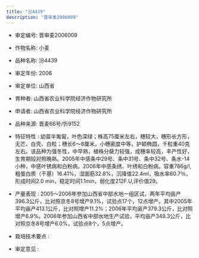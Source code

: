 ```yaml
---
title: "汾4439"
description: "晋审麦2006009"
---
```

* 审定编号:  晋审麦2006009

*  作物名称:  小麦

*  品种名称:  汾4439

*  审定年份:  2006

*  审定单位:  山西省

* 育种者:   山西省农业科学院经济作物研究所

*  申请者:   山西省农业科学院经济作物研究所

*  品种来源:   晋麦66号/忻9152

*  特征特性 : 
 幼苗半匍匐，叶色深绿；株高75厘米左右，穗较大，穗形长方形，无芒、白壳、白粒；穗长6～8厘米，小穗密度中等，护颖椭圆，千粒重40克左右。该品种为强冬性，中早熟，植株分蘖力较强，成穗率较高，丰产性好，生育期较对照晚熟。2005年中感条中29号、条中31号、条中32号、条水-14小种，中感叶锈病和白粉病。2006年中感条绣、叶绣和白粉病。容重786g/l,粗蛋白质（干基）16.41%，湿面筋32.8%，沉降值22.4ml，吸水率60.7％，形成时间2.0 min，稳定时间1.1min，弱化度212F.U,评价值29。
 
*  产量表现 : 
 2005～2006年参加山西省中部水地一组区试，两年平均亩产396.3公斤，比对照京冬8号增产9.1%，试验点17个，12点增产。其中2005年平均亩产413.1公斤，比对照增产11.2%；2006年平均亩产379.3公斤，比对照增产6.9%。2006年参加山西省中部水地生产试验，平均亩产349.3公斤，比对照京冬8号增产6.0%，试验点8个，5点增产。

*  栽培技术要点 : 


*  审定意见 : 

